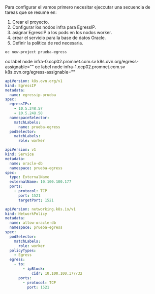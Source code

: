 Para configurar el vamos primero necesitar ejeccutar una secuencia de tareas que se resume en:
1. Crear el proyecto.
2. Configurar los nodos infra para EgressIP.
3. asignar EgressIP a los pods en los nodos worker.
4. crear el servicio para la base de datos Oracle.
5. Definir la política de red necesaria.

```sh
oc new-project prueba-egress
```

oc label node infra-0.ocp02.promnet.com.sv k8s.ovn.org/egress-assignable=""
oc label node infra-1.ocp02.promnet.com.sv k8s.ovn.org/egress-assignable=""

```yaml
apiVersion: k8s.ovn.org/v1
kind: EgressIP
metadata:
  name: egressip-prueba
spec:
  egressIPs:
    - 10.5.248.57
    - 10.5.248.58
  namespaceSelector:
    matchLabels:
      name: prueba-egress
  podSelector:
    matchLabels:
      role: worker
```
```yaml
apiVersion: v1
kind: Service
metadata:
  name: oracle-db
  namespace: prueba-egress
spec:
  type: ExternalName
  externalName: 10.100.100.177
  ports:
    - protocol: TCP
      port: 1521
      targetPort: 1521
```
```yaml
apiVersion: networking.k8s.io/v1
kind: NetworkPolicy
metadata:
  name: allow-oracle-db
  namespace: prueba-egress
spec:
  podSelector:
    matchLabels:
      role: worker
  policyTypes:
    - Egress
  egress:
    - to:
        - ipBlock:
            cidr: 10.100.100.177/32
      ports:
        - protocol: TCP
          port: 1521
